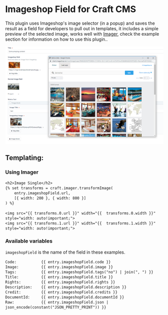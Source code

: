 # Imageshop Field for Craft CMS

This plugin uses Imageshop's image selector (in a popup) and saves the result as a field for
developers to pull out in templates, it includes a simple preview of the selected image, 
works well with [Imager](https://github.com/aelvan/Imager-Craft), check the example section 
for information on how to use this plugin..
 
 
 ![Screenshot](./screenshot.png)

 
 
 
 
## Templating:


### Using Imager

```twig
<h2>Image Single</h2>
{% set transforms = craft.imager.transformImage(
    entry.imageshopField.url,
    [{ width: 200 }, { width: 800 }]
) %}

<img src="{{ transforms.0.url }}" width="{{  transforms.0.width }}" style="width: auto!important;">
<img src="{{ transforms.1.url }}" width="{{  transforms.1.width }}" style="width: auto!important;">
```
 
 
### Available variables

```imageshopField``` is the name of the field in these examples.

 ```twig
Code:           {{ entry.imageshopField.code }}
Image:          {{ entry.imageshopField.image }}
Tags:           {{ entry.imageshopField.tags("no") | join(", ") }}
Title:          {{ entry.imageshopField.title }}
Rights:         {{ entry.imageshopField.rights }}
Description:    {{ entry.imageshopField.description }}
Credit:         {{ entry.imageshopField.credits }}
DocumentId:     {{ entry.imageshopField.documentId }}
Raw:            {{ entry.imageshopField.json | json_encode(constant("JSON_PRETTY_PRINT")) }}
```


